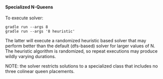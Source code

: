 #### Specialized N-Queens

To execute solver:

    gradle run --args 8
    gradle run --args '8 heuristic'
    
The latter will execute a randomized heuristic based solver that may perform
better than the default (dfs-based) solver for larger values of N. The 
heuristic algorithm is randomized, so repeat executions may produce wildly
varying durations. 

NOTE: the solver restricts solutions to a specialized class that includes
no three colinear queen placements. 